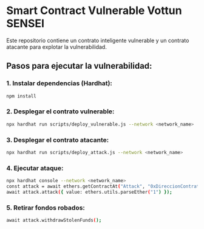 # Smart Contract Vulnerable Vottun SENSEI

Este repositorio contiene un contrato inteligente vulnerable y un contrato atacante para explotar la vulnerabilidad.

## Pasos para ejecutar la vulnerabilidad:

### 1. Instalar dependencias (Hardhat):
   ```bash
   npm install
   ```

### 2. Desplegar el contrato vulnerable:
   ```bash
   npx hardhat run scripts/deploy_vulnerable.js --network <network_name>
   ```

### 3. Desplegar el contrato atacante:
   ```bash
   npx hardhat run scripts/deploy_attack.js --network <network_name>
   ```

### 4. Ejecutar ataque:
   ```bash
   npx hardhat console --network <network_name>
   const attack = await ethers.getContractAt("Attack", "0xDireccionContratoAttack");
   await attack.attack({ value: ethers.utils.parseEther("1") });
   ```

### 5. Retirar fondos robados:
   ```bash
   await attack.withdrawStolenFunds();
   ```

